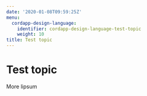 ```yaml
---
date: '2020-01-08T09:59:25Z'
menu:
  cordapp-design-language:
    identifier: cordapp-design-language-test-topic
    weight: 10
title: Test topic
---
```



# Test topic


More lipsum